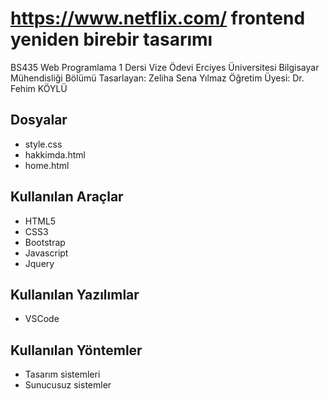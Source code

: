 # **https://www.netflix.com/ frontend yeniden birebir tasarımı**
BS435 Web Programlama 1 Dersi Vize Ödevi
Erciyes Üniversitesi Bilgisayar Mühendisliği Bölümü
Tasarlayan: Zeliha Sena Yılmaz Öğretim Üyesi: Dr. Fehim KÖYLÜ

## Dosyalar
* style.css  
* hakkimda.html  
* home.html
## Kullanılan Araçlar
* HTML5  
* CSS3  
* Bootstrap  
* Javascript  
* Jquery
## Kullanılan Yazılımlar
* VSCode
## Kullanılan Yöntemler
* Tasarım sistemleri  
* Sunucusuz sistemler
